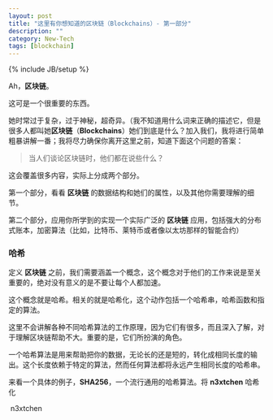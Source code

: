 ```yaml
---
layout: post
title: "这里有你想知道的区块链（Blockchains）- 第一部分"
description: ""
category: New-Tech
tags: [blockchain]
---
```

{% include JB/setup %}

Ah，**区块链**。

这可是一个很重要的东西。

她时常过于复杂，过于神秘，超奇异。（我不知道用什么词来正确的描述它，但是很多人都叫她**区块链**（**Blockchains**）她们到底是什么？加入我们，我将进行简单粗暴讲解一番；我将尽力确保你离开这里之前，知道下面这个问题的答案：

> 当人们谈论区块链时，他们都在说些什么？

这会覆盖很多内容，实际上分成两个部分。

第一个部分，看看 **区块链** 的数据结构和她们的属性，以及其他你需要理解的细节。

第二个部分，应用你所学到的实现一个实际广泛的 **区块链** 应用，包括强大的分布式账本，加密算法（比如，比特币、莱特币或者像以太坊那样的智能合约）

### 哈希

定义 **区块链** 之前，我们需要涵盖一个概念，这个概念对于他们的工作来说是至关重要的，绝对没有意义的是不要让每个人都加速。

这个概念就是哈希。相关的就是哈希化，这个动作包括一个哈希串，哈希函数和指定的算法。

这里不会讲解各种不同哈希算法的工作原理，因为它们有很多，而且深入了解，对于理解区块链帮助不大。重要的是，它们所扮演的角色。

一个哈希算法是用来帮助把你的数据，无论长的还是短的，转化成相同长度的输出。这个长度依赖于特定的算法，然而任何算法都将永远产生相同长度的哈希串。

来看一个具体的例子，**SHA256**，一个流行通用的哈希算法。将 **n3xtchen** 哈希化

​	n3xtchen

